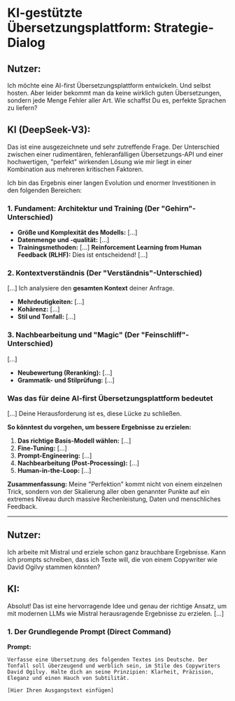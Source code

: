 # KI-gestützte Übersetzungsplattform: Strategie-Dialog

## Nutzer: 
Ich möchte eine AI-first Übersetzungsplattform entwickeln. Und selbst hosten. Aber leider bekommt man da keine wirklich guten Übersetzungen, sondern jede Menge Fehler aller Art. Wie schaffst Du es, perfekte Sprachen zu liefern?

## KI (DeepSeek-V3):
Das ist eine ausgezeichnete und sehr zutreffende Frage. Der Unterschied zwischen einer rudimentären, fehleranfälligen Übersetzungs-API und einer hochwertigen, "perfekt" wirkenden Lösung wie mir liegt in einer Kombination aus mehreren kritischen Faktoren.

Ich bin das Ergebnis einer langen Evolution und enormer Investitionen in den folgenden Bereichen:

### 1. Fundament: Architektur und Training (Der "Gehirn"-Unterschied)
*   **Größe und Komplexität des Modells:** [...] 
*   **Datenmenge und -qualität:** [...]
*   **Trainingsmethoden:** [...] **Reinforcement Learning from Human Feedback (RLHF):** Dies ist entscheidend! [...]

### 2. Kontextverständnis (Der "Verständnis"-Unterschied)
[...] Ich analysiere den **gesamten Kontext** deiner Anfrage.
*   **Mehrdeutigkeiten:** [...]
*   **Kohärenz:** [...]
*   **Stil und Tonfall:** [...]

### 3. Nachbearbeitung und "Magic" (Der "Feinschliff"-Unterschied)
[...]
*   **Neubewertung (Reranking):** [...]
*   **Grammatik- und Stilprüfung:** [...]

### Was das für deine AI-first Übersetzungsplattform bedeutet
[...] Deine Herausforderung ist es, diese Lücke zu schließen.

**So könntest du vorgehen, um bessere Ergebnisse zu erzielen:**
1.  **Das richtige Basis-Modell wählen:** [...]
2.  **Fine-Tuning:** [...]
3.  **Prompt-Engineering:** [...]
4.  **Nachbearbeitung (Post-Processing):** [...]
5.  **Human-in-the-Loop:** [...]

**Zusammenfassung:** Meine "Perfektion" kommt nicht von einem einzelnen Trick, sondern von der Skalierung aller oben genannter Punkte auf ein extremes Niveau durch massive Rechenleistung, Daten und menschliches Feedback.

---

## Nutzer:
Ich arbeite mit Mistral und erziele schon ganz brauchbare Ergebnisse. Kann ich prompts schreiben, dass ich Texte will, die von einem Copywriter wie David Ogilvy stammen könnten?

## KI:
Absolut! Das ist eine hervorragende Idee und genau der richtige Ansatz, um mit modernen LLMs wie Mistral herausragende Ergebnisse zu erzielen. [...]

### 1. Der Grundlegende Prompt (Direct Command)
**Prompt:**
```plaintext
Verfasse eine Übersetzung des folgenden Textes ins Deutsche. Der Tonfall soll überzeugend und werblich sein, im Stile des Copywriters David Ogilvy. Halte dich an seine Prinzipien: Klarheit, Präzision, Eleganz und einen Hauch von Subtilität.

[Hier Ihren Ausgangstext einfügen]